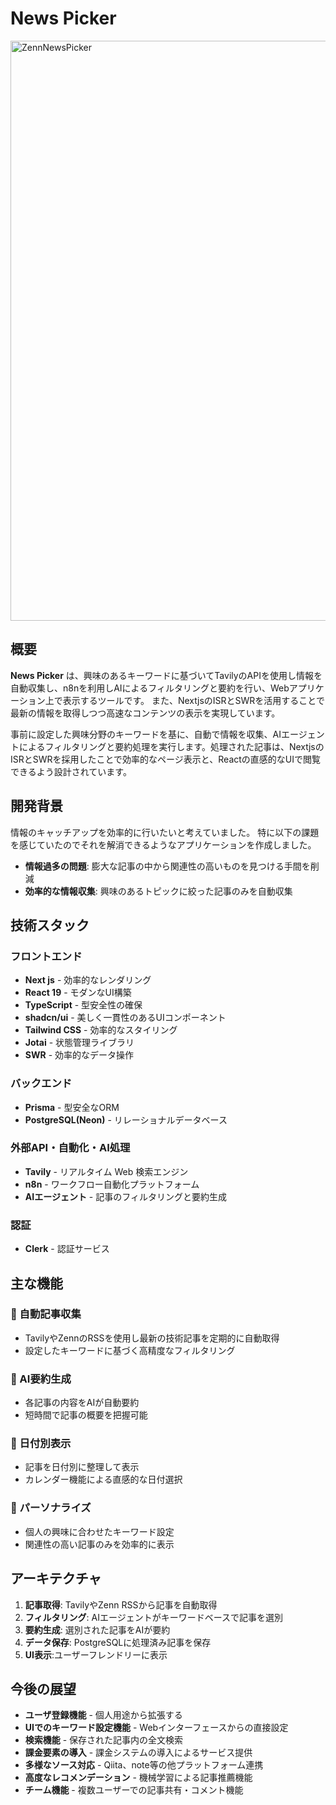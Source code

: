 # News Picker
<img width="1920" height="928" alt="ZennNewsPicker" src="https://github.com/user-attachments/assets/da474f7b-be76-494c-baab-c462958d500f" />

## 概要

**News Picker** は、興味のあるキーワードに基づいてTavilyのAPIを使用し情報を自動収集し、n8nを利用しAIによるフィルタリングと要約を行い、Webアプリケーション上で表示するツールです。
また、NextjsのISRとSWRを活用することで最新の情報を取得しつつ高速なコンテンツの表示を実現しています。

事前に設定した興味分野のキーワードを基に、自動で情報を収集、AIエージェントによるフィルタリングと要約処理を実行します。処理された記事は、NextjsのISRとSWRを採用したことで効率的なページ表示と、Reactの直感的なUIで閲覧できるよう設計されています。

## 開発背景
情報のキャッチアップを効率的に行いたいと考えていました。
特に以下の課題を感じていたのでそれを解消できるようなアプリケーションを作成しました。

- **情報過多の問題**: 膨大な記事の中から関連性の高いものを見つける手間を削減
- **効率的な情報収集**: 興味のあるトピックに絞った記事のみを自動収集

## 技術スタック

### フロントエンド
- **Next js** - 効率的なレンダリング
- **React 19** - モダンなUI構築
- **TypeScript** - 型安全性の確保
- **shadcn/ui** - 美しく一貫性のあるUIコンポーネント
- **Tailwind CSS** - 効率的なスタイリング
- **Jotai** - 状態管理ライブラリ
- **SWR** - 効率的なデータ操作

### バックエンド
- **Prisma** - 型安全なORM
- **PostgreSQL(Neon)** - リレーショナルデータベース

### 外部API・自動化・AI処理
- **Tavily** - リアルタイム Web 検索エンジン
- **n8n** - ワークフロー自動化プラットフォーム
- **AIエージェント** - 記事のフィルタリングと要約生成

### 認証
- **Clerk** - 認証サービス

  
## 主な機能

### 🔄 自動記事収集
- TavilyやZennのRSSを使用し最新の技術記事を定期的に自動取得
- 設定したキーワードに基づく高精度なフィルタリング

### 🤖 AI要約生成
- 各記事の内容をAIが自動要約
- 短時間で記事の概要を把握可能

### 📅 日付別表示
- 記事を日付別に整理して表示
- カレンダー機能による直感的な日付選択

### 🎯 パーソナライズ
- 個人の興味に合わせたキーワード設定
- 関連性の高い記事のみを効率的に表示

## アーキテクチャ

1. **記事取得**: TavilyやZenn RSSから記事を自動取得
2. **フィルタリング**: AIエージェントがキーワードベースで記事を選別
3. **要約生成**: 選別された記事をAIが要約
4. **データ保存**: PostgreSQLに処理済み記事を保存
5. **UI表示**:ユーザーフレンドリーに表示

## 今後の展望
- **ユーザ登録機能** - 個人用途から拡張する
- **UIでのキーワード設定機能** - Webインターフェースからの直接設定
- **検索機能** - 保存された記事内の全文検索
- **課金要素の導入** - 課金システムの導入によるサービス提供
- **多様なソース対応** - Qiita、note等の他プラットフォーム連携
- **高度なレコメンデーション** - 機械学習による記事推薦機能
- **チーム機能** - 複数ユーザーでの記事共有・コメント機能

